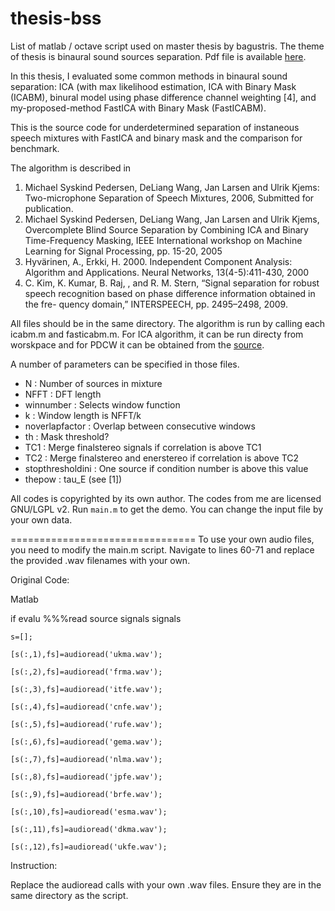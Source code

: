thesis-bss
==========
List of matlab / octave script used on master thesis by bagustris.
The theme of thesis is binaural sound sources separation. Pdf file is available [here](https://www.dropbox.com/s/5wjsrrhxjw5oby3/bta_tesis_en_v16.pdf?dl=0).

In this thesis, I evaluated some common methods in binaural sound separation: ICA (with max likelihood estimation, ICA with Binary Mask (ICABM), binural model using phase difference channel weighting [4], and my-proposed-method FastICA with Binary Mask (FastICABM).

This is the source code for underdetermined separation of instaneous speech mixtures with FastICA and binary mask and the comparison for benchmark. 

The algorithm is described in

1. 	Michael Syskind Pedersen, DeLiang Wang, Jan Larsen and Ulrik Kjems: 
	Two-microphone Separation of Speech Mixtures, 2006, Submitted for publication.
2.	Michael Syskind Pedersen, DeLiang Wang, Jan Larsen and Ulrik Kjems, Overcomplete Blind Source Separation by 
	Combining ICA and Binary Time-Frequency Masking, IEEE International workshop on Machine 
	Learning for Signal Processing, pp. 15-20, 2005
3.	Hyvärinen, A., Erkki, H. 2000. Independent Component Analysis: 
	Algorithm and Applications. Neural Networks, 13(4-5):411-430, 2000
4. 	C. Kim, K. Kumar, B. Raj, , and R. M. Stern, “Signal separation for robust
	speech recognition based on phase difference information obtained in the fre-
	quency domain,” INTERSPEECH, pp. 2495–2498, 2009.


All files should be in the same directory. 
The algorithm is run by calling each icabm.m and fasticabm.m. 
For ICA algorithm, it can be run directy from worskpace and for PDCW it can be obtained from the [source](http://www.cs.cmu.edu/~chanwook/MyAlgorithms/PDCW_IS2009/INTERSPEECH2009Package.zip).

A number of parameters can be specified in those files.

- N 			: Number of sources in mixture
- NFFT 			: DFT length
- winnumber		: Selects window function
- k			: Window length is NFFT/k
- noverlapfactor	: Overlap between consecutive windows
- th 			: Mask threshold?
- TC1			: Merge finalstereo signals if correlation is above TC1
- TC2	 		: Merge finalstereo and enerstereo if correlation is above TC2
- stopthresholdini	: One source if condition number is above this value
- thepow		: tau_E (see [1])

All codes is copyrighted by its own author. The codes from me are licensed GNU/LGPL v2.
Run `main.m` to get the demo. You can change the input file by your own data. 

================================
To use your own audio files, you need to modify the main.m script. Navigate to lines 60-71 and replace the provided .wav filenames with your own.

Original Code:

Matlab

if evalu %%%read source signals signals

    s=[];
	
    [s(:,1),fs]=audioread('ukma.wav');
	
    [s(:,2),fs]=audioread('frma.wav');
	
    [s(:,3),fs]=audioread('itfe.wav');
	
    [s(:,4),fs]=audioread('cnfe.wav');
	
    [s(:,5),fs]=audioread('rufe.wav');
	
    [s(:,6),fs]=audioread('gema.wav');
	
    [s(:,7),fs]=audioread('nlma.wav');
	
    [s(:,8),fs]=audioread('jpfe.wav');
	
    [s(:,9),fs]=audioread('brfe.wav');
	
    [s(:,10),fs]=audioread('esma.wav');
	
    [s(:,11),fs]=audioread('dkma.wav');
	
    [s(:,12),fs]=audioread('ukfe.wav');
	
Instruction:

Replace the audioread calls with your own .wav files. Ensure they are in the same directory as the script.

